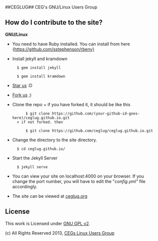 ##CEGLUG##
CEG's GNU/Linux Users Group

How do I contribute to the site? 
-----------

**GNU/Linux**
- You need to have Ruby installed. You can install from here {https://github.com/sstephenson/rbenv} 

- Install jekyll and kramdown

        $ gem install jekyll

        $ gem install kramdown
- [Star us](https://github.com/ceglug/ceglug.github.io/star) :D
- [Fork us](https://github.com/ceglug/ceglug.github.io/fork) ;)
- Clone the repo
        + if you have forked it, it should be like this
            
            $ git clone https://github.com/(your-github-id-goes-here)/ceglug.github.io.git
        + if not forked. then
            
            $ git clone https://github.com/ceglug/ceglug.github.io.git

- Change the directory to the site directory. 
        
        $ cd ceglug.github.io/
- Start the Jekyll Server
        
        $ jekyll serve

- You can view your site on localhost:4000 on your browser. If you change the port number, you will have to edit the "_config.yml"_ file accordingly. 

- The site can be viewed at [ceglug.org](ceglug.org)

License
----
This work is Licensed under [GNU GPL v2](https://raw.github.com/ceglug/thesite/master/LICENSE).

(c) All Rights Reserved 2013, [CEGs Linux Users Group](/)

